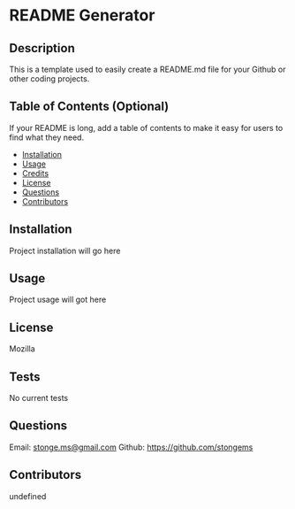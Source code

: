 # README Generator 
## Description
This is a template used to easily create a README.md file for your Github or other coding projects.
## Table of Contents (Optional)
If your README is long, add a table of contents to make it easy for users to find what they need.
- [Installation](#installation)
- [Usage](#usage)
- [Credits](#credits)
- [License](#license)
- [Questions](#questions)
- [Contributors](#contributors)
## Installation
Project installation will go here
## Usage
Project usage will got here
## License
Mozilla
## Tests
No current tests
## Questions
Email: stonge.ms@gmail.com
Github: https://github.com/stongems
## Contributors
undefined

